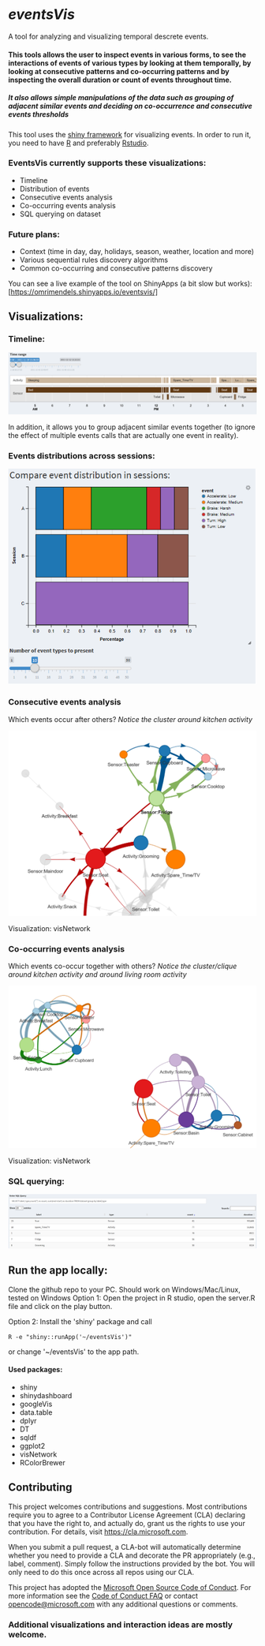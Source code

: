 # *eventsVis*
A tool for analyzing and visualizing temporal descrete events.

#### This tools allows the user to inspect events in various forms, to see the interactions of events of various types by looking at them temporally, by looking at consecutive patterns and co-occurring patterns and by inspecting the overall duration or count of events throughout time. 
##### It also allows simple manipulations of the data such as grouping of adjacent similar events and deciding on co-occurrence and consecutive events thresholds

This tool uses the [shiny framework](https://shiny.rstudio.com/) for visualizing events.
In order to run it, you need to have [R](https://mran.microsoft.com/download) and preferably [Rstudio](https://www.rstudio.com/products/rstudio/download/).

### EventsVis currently supports these visualizations:
* Timeline
* Distribution of events
* Consecutive events analysis
* Co-occurring events analysis
* SQL querying on dataset

### Future plans:
 * Context (time in day, day, holidays, season, weather, location and more)
 * Various sequential rules discovery algorithms
 * Common co-occurring and consecutive patterns discovery

You can see a live example of the tool on ShinyApps (a bit slow but works):
[https://omrimendels.shinyapps.io/eventsvis/]


## Visualizations:

### Timeline:
![Timeline](https://github.com/omri374/eventsVis/raw/master/img/timeline.png)

In addition, it allows you to group adjacent similar events together (to ignore the effect of multiple events calls that are actually one event in reality).


### Events distributions across sessions:
![Distributions](https://github.com/omri374/eventsVis/raw/master/img/distributions.png)

### Consecutive events analysis
Which events occur after others? *Notice the cluster around kitchen activity*

![Consecutive](https://github.com/omri374/eventsVis/raw/master/img/consecutive.png)

Visualization: visNetwork

### Co-occurring events analysis
Which events co-occur together with others? *Notice the cluster/clique around kitchen activity and around living room activity*

![Consecutive](https://github.com/omri374/eventsVis/raw/master/img/cooccurring.png)

Visualization: visNetwork


### SQL querying: 
![SQL](https://github.com/omri374/eventsVis/raw/master/img/sql.png)



## Run the app locally:
Clone the github repo to your PC. Should work on Windows/Mac/Linux, tested on Windows
Option 1: Open the project in R studio, open the server.R file and click on the play button. 

Option 2: Install the 'shiny' package and call


    R -e "shiny::runApp('~/eventsVis')"

or change '~/eventsVis' to the app path.

#### Used packages:
- shiny
- shinydashboard
- googleVis
- data.table
- dplyr
- DT
- sqldf
- ggplot2
- visNetwork
- RColorBrewer


## Contributing

This project welcomes contributions and suggestions.  Most contributions require you to agree to a
Contributor License Agreement (CLA) declaring that you have the right to, and actually do, grant us
the rights to use your contribution. For details, visit https://cla.microsoft.com.

When you submit a pull request, a CLA-bot will automatically determine whether you need to provide
a CLA and decorate the PR appropriately (e.g., label, comment). Simply follow the instructions
provided by the bot. You will only need to do this once across all repos using our CLA.

This project has adopted the [Microsoft Open Source Code of Conduct](https://opensource.microsoft.com/codeofconduct/).
For more information see the [Code of Conduct FAQ](https://opensource.microsoft.com/codeofconduct/faq/) or
contact [opencode@microsoft.com](mailto:opencode@microsoft.com) with any additional questions or comments.


### Additional visualizations and interaction ideas are mostly welcome.
